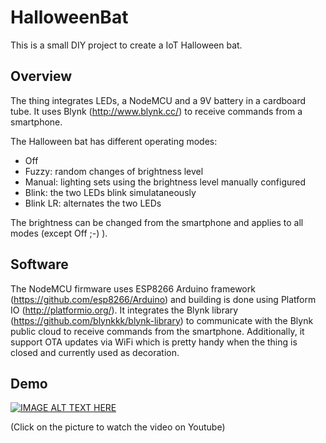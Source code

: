 HalloweenBat
===========

This is a small DIY project to create a IoT Halloween bat.

## Overview

The thing integrates LEDs, a NodeMCU and a 9V battery in a cardboard tube.
It uses Blynk (http://www.blynk.cc/) to receive commands from a smartphone.

The Halloween bat has different operating modes:
 * Off
 * Fuzzy: random changes of brightness level
 * Manual: lighting sets using the brightness level manually configured
 * Blink: the two LEDs blink simulataneously
 * Blink LR: alternates the two LEDs

The brightness can be changed from the smartphone and applies to all modes (except Off ;-) ).

## Software

The NodeMCU firmware uses ESP8266 Arduino framework (https://github.com/esp8266/Arduino) and building is done using Platform IO (http://platformio.org/).
It integrates the Blynk library (https://github.com/blynkkk/blynk-library) to communicate with the Blynk public cloud to receive commands from the smartphone.
Additionally, it support OTA updates via WiFi which is pretty handy when the thing is closed and currently used as decoration.

## Demo

[![IMAGE ALT TEXT HERE](http://img.youtube.com/vi/8HkiVJLH2uw/0.jpg)](http://www.youtube.com/watch?v=8HkiVJLH2uw)

(Click on the picture to watch the video on Youtube)
